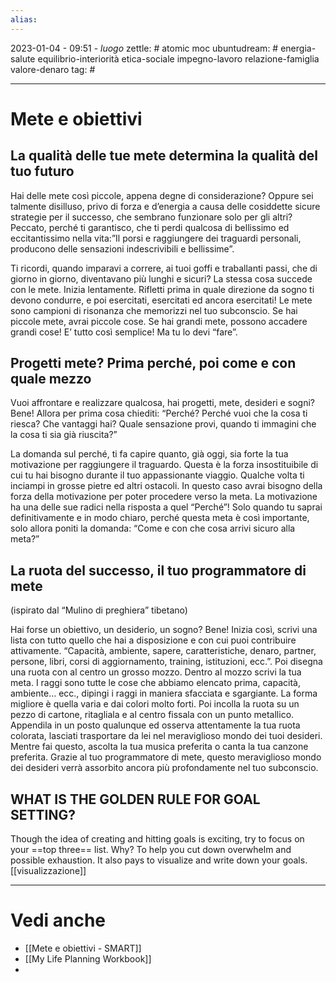 ```yaml
---
alias: 
---
```

2023-01-04 - 09:51 - *luogo*
zettle: # atomic moc
ubuntudream: # energia-salute equilibrio-interiorità etica-sociale impegno-lavoro relazione-famiglia valore-denaro 
tag: #

---
# Mete e obiettivi


## La qualità delle tue mete determina la qualità del tuo futuro

Hai delle mete così piccole, appena degne di considerazione? Oppure sei talmente disilluso, privo di forza e d’energia a causa delle cosiddette sicure strategie per il successo, che sembrano funzionare solo per gli altri? Peccato, perché ti garantisco, che ti perdi qualcosa di bellissimo ed eccitantissimo nella vita:”Il porsi e raggiungere dei traguardi personali, producono delle sensazioni indescrivibili e bellissime”.

Ti ricordi, quando imparavi a correre, ai tuoi goffi e traballanti passi, che di giorno in giorno, diventavano più lunghi e sicuri? La stessa cosa succede con le mete. Inizia lentamente. Rifletti prima in quale direzione da sogno ti devono condurre, e poi esercitati, esercitati ed ancora esercitati! Le mete sono campioni di risonanza che memorizzi nel tuo subconscio. Se hai piccole mete, avrai piccole cose. Se hai grandi mete, possono accadere grandi cose! E’ tutto così semplice! Ma tu lo devi “fare”.



## Progetti mete? Prima perché, poi come e con quale mezzo

Vuoi affrontare e realizzare qualcosa, hai progetti, mete, desideri e sogni? Bene! Allora per prima cosa chiediti: “Perché? Perché vuoi che la cosa ti riesca? Che vantaggi hai? Quale sensazione provi, quando ti immagini che la cosa ti sia già riuscita?”

La domanda sul perché, ti fa capire quanto, già oggi, sia forte la tua motivazione per raggiungere il traguardo. Questa è la forza insostituibile di cui tu hai bisogno durante il tuo appassionante viaggio. Qualche volta ti inciampi in grosse pietre ed altri ostacoli. In questo caso avrai bisogno della forza della motivazione per poter procedere verso la meta. La motivazione ha una delle sue radici nella risposta a quel “Perché”! Solo quando tu saprai definitivamente e in modo chiaro, perché questa meta è così importante, solo allora poniti la domanda: “Come e con che cosa arrivi sicuro alla meta?”



## La ruota del successo, il tuo programmatore di mete

(ispirato dal “Mulino di preghiera” tibetano)

Hai forse un obiettivo, un desiderio, un sogno? Bene! Inizia così, scrivi una lista con tutto quello che hai a disposizione e con cui puoi contribuire attivamente. “Capacità, ambiente, sapere, caratteristiche, denaro, partner, persone, libri, corsi di aggiornamento, training, istituzioni, ecc.”. Poi disegna una ruota con al centro un grosso mozzo. Dentro al mozzo scrivi la tua meta. I raggi sono tutte le cose che abbiamo elencato prima, capacità, ambiente… ecc., dipingi i raggi in maniera sfacciata e sgargiante. La forma migliore è quella varia e dai colori molto forti. Poi incolla la ruota su un pezzo di cartone, ritagliala e al centro fissala con un punto metallico. Appendila in un posto qualunque ed osserva attentamente la tua ruota colorata, lasciati trasportare da lei nel meraviglioso mondo dei tuoi desideri. Mentre fai questo, ascolta la tua musica preferita o canta la tua canzone preferita. Grazie al tuo programmatore di mete, questo meraviglioso mondo dei desideri verrà assorbito ancora più profondamente nel tuo subconscio.



## WHAT IS THE GOLDEN RULE FOR GOAL SETTING?
Though the idea of creating and hitting goals is exciting, try to focus on your ==top three== list. 
Why? To help you cut down overwhelm and possible exhaustion. It also pays to visualize and write down your goals. [[visualizzazione]]



---
# Vedi anche
-  [[Mete e obiettivi - SMART]]
- [[My Life Planning  Workbook]]
- 
